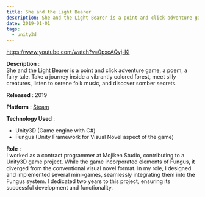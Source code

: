 ```yaml
---
title: She and the Light Bearer
description: She and the Light Bearer is a point and click adventure game, a poem, a  fairy tale
date: 2019-01-01
tags:
  - unity3d
---
```


https://www.youtube.com/watch?v=0pxcAQvj-KI  

**Description** :  
She and the Light Bearer is a point and click adventure game, a poem, a  fairy tale. Take a journey inside a vibrantly colored forest, meet silly  creatures, listen to serene folk music, and discover somber secrets. 

**Released** : 2019

**Platform** : [Steam](https://store.steampowered.com/app/658590/She_and_the_Light_Bearer/)

**Technology Used** :  
- Unity3D (Game engine with C#)
- Fungus (Unity Framework for Visual Novel aspect of the game)

**Role** :  
I worked as a contract programmer at Mojiken Studio, contributing to a Unity3D game project. While the game incorporated elements of Fungus, it diverged from the conventional visual novel format. In my role, I designed and implemented several mini-games, seamlessly integrating them into the Fungus system. I dedicated two years to this project, ensuring its successful development and functionality.